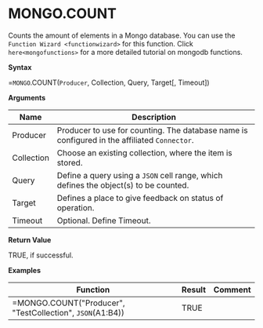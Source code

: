 # MONGO.COUNT

Counts the amount of elements in a Mongo database. You can use the
`Function Wizard <functionwizard>` for this function. Click
`here<mongofunctions>` for a more detailed tutorial on mongodb
functions.

**Syntax**

=`MONGO`.COUNT(`Producer`, Collection, Query, Target\[, Timeout\])

**Arguments**

| Name       | Description                                                                                  |
|------------|----------------------------------------------------------------------------------------------|
| Producer   | Producer to use for counting. The database name is configured in the affiliated `Connector`. |
| Collection | Choose an existing collection, where the item is stored.                                     |
| Query      | Define a query using a `JSON` cell range, which defines the object(s) to be counted.         |
| Target     | Defines a place to give feedback on status of operation.                                     |
| Timeout    | Optional. Define Timeout.                                                                    |

**Return Value**

TRUE, if successful.

**Examples**

| Function                                                  | Result | Comment |
|-----------------------------------------------------------|--------|---------|
| =MONGO.COUNT("Producer", "TestCollection", `JSON`(A1:B4)) | TRUE   |         |
